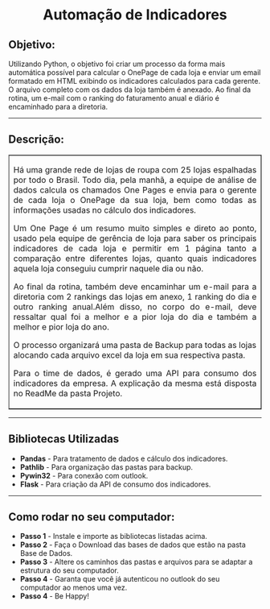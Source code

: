<h1 align="center">Automação de Indicadores</h1>
<p><h2>Objetivo:</h2> Utilizando Python, o objetivo foi criar um processo da forma mais automática possível para calcular o OnePage de cada loja e enviar um email formatado em HTML exibindo os indicadores calculados para cada gerente. O arquivo completo com os dados da loja também é anexado.
Ao final da rotina, um e-mail com o ranking do faturamento anual e diário é encaminhado para a diretoria.</p>
<p></p>
<hr>
<h2>Descrição:</h2>
<table width="200px" border="1">
  <tr><td>
    <p style="text-align: justify;">Há uma grande rede de lojas de roupa com 25 lojas espalhadas por todo o Brasil. Todo dia, pela manhã, a equipe de análise de dados calcula os chamados One Pages e envia para o gerente de cada loja o OnePage da sua loja, bem como todas as informações usadas no cálculo dos indicadores.</p> 
    <p style="text-align: justify;">Um One Page é um resumo muito simples e direto ao ponto, usado pela equipe de gerência de loja para saber os principais indicadores de cada loja e permitir em 1 página tanto a comparação entre diferentes lojas, quanto quais indicadores aquela loja conseguiu cumprir naquele dia ou não.</p>
    <p style="text-align: justify;">Ao final da rotina, também deve encaminhar um e-mail para a diretoria com 2 rankings das lojas em anexo, 1 ranking do dia e outro ranking anual.Além disso, no corpo do e-mail, deve ressaltar qual foi a melhor e a pior loja do dia e também a melhor e pior loja do ano.</p> 
    O processo organizará uma pasta de Backup para todas as lojas alocando cada arquivo excel da loja em sua respectiva pasta.</p>
    <p style="text-align: justify;">Para o time de dados, é gerado uma API para consumo dos indicadores da empresa. A explicação da mesma está disposta no ReadMe da pasta Projeto.</p>
  </td></tr>
</table>
<hr>
<h2>Bibliotecas Utilizadas</h2>
<ul>
  <li><b>Pandas</b> - Para tratamento de dados e cálculo dos indicadores.</li>
  <li><b>Pathlib</b> - Para organização das pastas para backup.</li>
  <li><b>Pywin32</b> - Para conexão com outlook.</li>
  <li><b>Flask</b> - Para criação da API de consumo dos indicadores.</li>
</ul>
<hr>
<h2>Como rodar no seu computador:</h2>
<ul>
  <li><b>Passo 1</b> - Instale e importe as bibliotecas listadas acima.</li>
  <li><b>Passo 2</b> - Faça o Download das bases de dados que estão na pasta Base de Dados.</li>
  <li><b>Passo 3</b> - Altere os caminhos das pastas e arquivos para se adaptar a estrutura do seu computador.</li>
  <li><b>Passo 4</b> - Garanta que você já autenticou no outlook do seu computador ao menos uma vez.</li>
  <li><b>Passo 4</b> - Be Happy!</li>
</ul>





